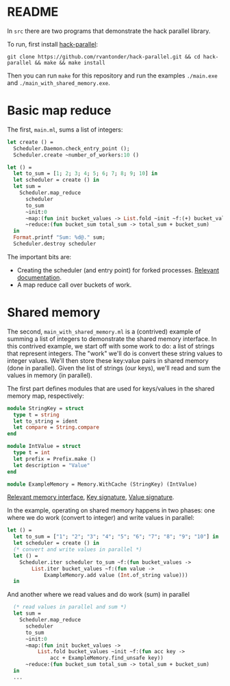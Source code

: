 # README

In `src` there are two programs that demonstrate the hack parallel library. 

To run, first install [hack-parallel](https://github.com/rvantonder/hack-parallel):

```
git clone https://github.com/rvantonder/hack-parallel.git && cd hack-parallel && make && make install
```

Then you can run `make` for this repository and run the examples `./main.exe` and `./main_with_shared_memory.exe`.

# Basic map reduce 

The first, `main.ml`, sums a list of integers:

```ocaml
let create () =
  Scheduler.Daemon.check_entry_point ();
  Scheduler.create ~number_of_workers:10 ()

let () =
  let to_sum = [1; 2; 3; 4; 5; 6; 7; 8; 9; 10] in
  let scheduler = create () in
  let sum =
    Scheduler.map_reduce
      scheduler
      to_sum
      ~init:0
      ~map:(fun init bucket_values -> List.fold ~init ~f:(+) bucket_values)
      ~reduce:(fun bucket_sum total_sum -> total_sum + bucket_sum)
  in
  Format.printf "Sum: %d@." sum;
  Scheduler.destroy scheduler
```

The important bits are:
- Creating the scheduler (and entry point) for forked processes. [Relevant documentation](https://github.com/rvantonder/hack-parallel/blob/master/src/interface/hack_parallel_intf.mli#L435-L438).
- A map reduce call over buckets of work. 

# Shared memory

The second, `main_with_shared_memory.ml` is a (contrived) example of summing a list of integers to demonstrate the shared memory interface. In this contrived example, we
start off with some work to do: a list of strings that represent integers. The "work" we'll do is convert these string values to integer values.
We'll then store these key:value pairs in shared memory (done in parallel). Given the list of strings (our keys), we'll read and sum the values
in memory (in parallel).

The first part defines modules that are used for keys/values in the shared memory map, respectively:

```ocaml
module StringKey = struct
  type t = string
  let to_string = ident
  let compare = String.compare
end

module IntValue = struct
  type t = int
  let prefix = Prefix.make ()
  let description = "Value"
end

module ExampleMemory = Memory.WithCache (StringKey) (IntValue)
```

[Relevant memory interface](https://github.com/rvantonder/hack-parallel/blob/master/src/interface/memory.mli#L107-L216), [Key signature](https://github.com/rvantonder/hack-parallel/blob/master/src/heap/sharedMem.ml#L723-L731), [Value signature](https://github.com/rvantonder/hack-parallel/blob/master/src/heap/value.ml#L12-L25).

In the example, operating on shared memory happens in two phases: one where we do work (convert to integer) and write values in parallel:

```ocaml
let () =
  let to_sum = ["1"; "2"; "3"; "4"; "5"; "6"; "7"; "8"; "9"; "10"] in
  let scheduler = create () in
  (* convert and write values in parallel *)
  let () =
    Scheduler.iter scheduler to_sum ~f:(fun bucket_values ->
        List.iter bucket_values ~f:(fun value ->
            ExampleMemory.add value (Int.of_string value)))
  in
```

And another where we read values and do work (sum) in parallel

```ocaml
  (* read values in parallel and sum *)
  let sum =
    Scheduler.map_reduce
      scheduler
      to_sum
      ~init:0
      ~map:(fun init bucket_values ->
          List.fold bucket_values ~init ~f:(fun acc key ->
              acc + ExampleMemory.find_unsafe key))
      ~reduce:(fun bucket_sum total_sum -> total_sum + bucket_sum)
  in
  ...
```
